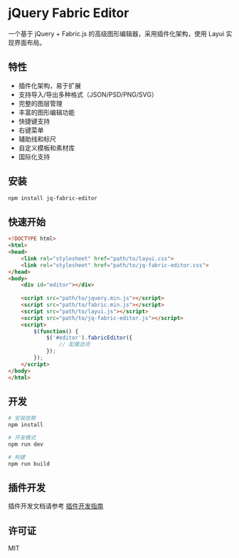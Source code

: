 # jQuery Fabric Editor

一个基于 jQuery + Fabric.js 的高级图形编辑器，采用插件化架构，使用 Layui 实现界面布局。

## 特性

- 插件化架构，易于扩展
- 支持导入/导出多种格式（JSON/PSD/PNG/SVG）
- 完整的图层管理
- 丰富的图形编辑功能
- 快捷键支持
- 右键菜单
- 辅助线和标尺
- 自定义模板和素材库
- 国际化支持

## 安装

```bash
npm install jq-fabric-editor
```

## 快速开始

```html
<!DOCTYPE html>
<html>
<head>
    <link rel="stylesheet" href="path/to/layui.css">
    <link rel="stylesheet" href="path/to/jq-fabric-editor.css">
</head>
<body>
    <div id="editor"></div>
    
    <script src="path/to/jquery.min.js"></script>
    <script src="path/to/fabric.min.js"></script>
    <script src="path/to/layui.js"></script>
    <script src="path/to/jq-fabric-editor.js"></script>
    <script>
        $(function() {
            $('#editor').fabricEditor({
                // 配置选项
            });
        });
    </script>
</body>
</html>
```

## 开发

```bash
# 安装依赖
npm install

# 开发模式
npm run dev

# 构建
npm run build
```

## 插件开发

插件开发文档请参考 [插件开发指南](./docs/plugin-guide.md)

## 许可证

MIT 